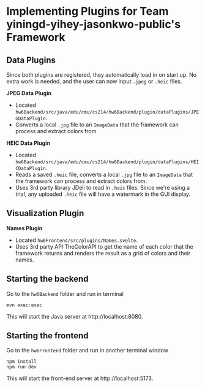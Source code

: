 # Implementing Plugins for Team yiningd-yihey-jasonkwo-public's Framework

## Data Plugins
Since both plugins are registered, they automatically load in on start up. No extra work is needed, and the user can now input `.jpeg` or `.heic` files.

**JPEG Data Plugin**
- Located `hw6Backend/src/java/edu/cmu/cs214/hw6Backend/plugin/dataPlugins/JPEGDataPlugin`.
- Converts a local `.jpg` file to an `ImageData` that the framework can process and extract colors from. 

**HEIC Data Plugin**
- Located `hw6Backend/src/java/edu/cmu/cs214/hw6Backend/plugin/dataPlugins/HEICDataPlugin`.
- Reads a saved `.heic` file, converts a local `.jpg` file to an `ImageData` that the framework can process and extract colors from. 
- Uses 3rd party library JDeli to read in `.heic` files. Since we're using a trial, any uploaded `.heic` file will have a watermark in the GUI display.

## Visualization Plugin

**Names Plugin**
- Located `hw6Frontend/src/plugins/Names.svelte`.
- Uses 3rd party API TheColorAPI to get the name of each color that the framework returns and renders the result as a grid of colors and their names.

## Starting the backend

Go to the `hw6Backend` folder and run in terminal

```
mvn exec:exec
```

This will start the Java server at http://localhost:8080.

## Starting the frontend

Go to the `hw6Frontend` folder and run in another terminal window

```
npm install
npm run dev
```

This will start the front-end server at http://localhost:5173.